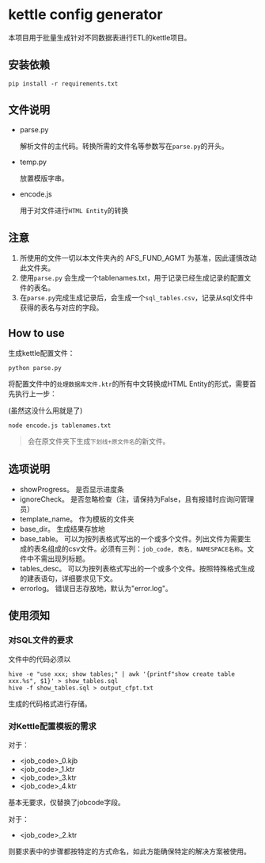 # kettle config generator

本项目用于批量生成针对不同数据表进行ETL的kettle项目。

## 安装依赖

```shell
pip install -r requirements.txt
```

## 文件说明

- parse.py

    解析文件的主代码。转换所需的文件名等参数写在`parse.py`的开头。

- temp.py

    放置模版字串。

- encode.js

    用于对文件进行`HTML Entity`的转换

## 注意

1. 所使用的文件一切以本文件夹內的 AFS_FUND_AGMT 为基准，因此谨慎改动此文件夹。
2. 使用`parse.py` 会生成一个tablenames.txt，用于记录已经生成记录的配置文件的表名。
3. 在`parse.py`完成生成记录后，会生成一个`sql_tables.csv`，记录从sql文件中获得的表名与对应的字段。

## How to use

生成kettle配置文件：

```shell
python parse.py
```

将配置文件中的`处理数据库文件.ktr`的所有中文转换成HTML Entity的形式，需要首先执行上一步：

(虽然这没什么用就是了)

```shell
node encode.js tablenames.txt
```

> 会在原文件夹下生成`下划线+原文件名`的新文件。

## 选项说明

- showProgress。 是否显示进度条
- ignoreCheck。 是否忽略检查（注，请保持为False，且有报错时应询问管理员）
- template_name。 作为模板的文件夹
- base_dir。 生成结果存放地
- base_table。 可以为按列表格式写出的一个或多个文件。列出文件为需要生成的表名组成的csv文件。必须有三列：`job_code, 表名, NAMESPACE名称`。文件中不需出现列标题。
- tables_desc。 可以为按列表格式写出的一个或多个文件。按照特殊格式生成的建表语句，详细要求见下文。
- errorlog。 错误日志存放地，默认为"error.log"。

## 使用须知

### 对SQL文件的要求

文件中的代码必须以

```shell
hive -e "use xxx; show tables;" | awk '{printf"show create table xxx.%s", $1}' > show_tables.sql
hive -f show_tables.sql > output_cfpt.txt
```

生成的代码格式进行存储。

### 对Kettle配置模板的需求

对于：

- <job_code>_0.kjb
- <job_code>_1.ktr
- <job_code>_3.ktr
- <job_code>_4.ktr

基本无要求，仅替换了jobcode字段。

对于：

- <job_code>_2.ktr

则要求表中的步骤都按特定的方式命名，如此方能确保特定的解决方案被使用。
